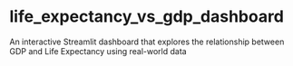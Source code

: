 # life_expectancy_vs_gdp_dashboard
An interactive Streamlit dashboard that explores the relationship between GDP and Life Expectancy using real-world data
